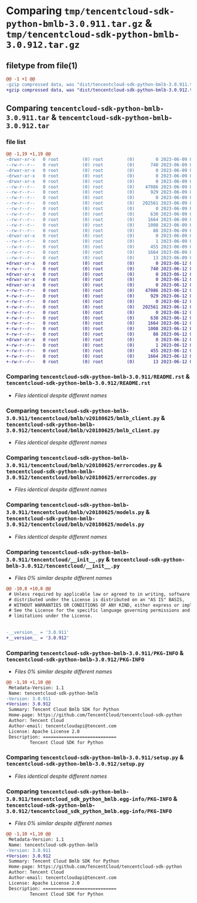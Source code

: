 # Comparing `tmp/tencentcloud-sdk-python-bmlb-3.0.911.tar.gz` & `tmp/tencentcloud-sdk-python-bmlb-3.0.912.tar.gz`

## filetype from file(1)

```diff
@@ -1 +1 @@
-gzip compressed data, was "dist/tencentcloud-sdk-python-bmlb-3.0.911.tar", last modified: Fri Jun  9 02:12:56 2023, max compression
+gzip compressed data, was "dist/tencentcloud-sdk-python-bmlb-3.0.912.tar", last modified: Mon Jun 12 02:57:28 2023, max compression
```

## Comparing `tencentcloud-sdk-python-bmlb-3.0.911.tar` & `tencentcloud-sdk-python-bmlb-3.0.912.tar`

### file list

```diff
@@ -1,19 +1,19 @@
-drwxr-xr-x   0 root         (0) root         (0)        0 2023-06-09 02:12:56.000000 tencentcloud-sdk-python-bmlb-3.0.911/
--rw-r--r--   0 root         (0) root         (0)      740 2023-06-09 02:12:55.000000 tencentcloud-sdk-python-bmlb-3.0.911/README.rst
-drwxr-xr-x   0 root         (0) root         (0)        0 2023-06-09 02:12:56.000000 tencentcloud-sdk-python-bmlb-3.0.911/tencentcloud/
-drwxr-xr-x   0 root         (0) root         (0)        0 2023-06-09 02:12:56.000000 tencentcloud-sdk-python-bmlb-3.0.911/tencentcloud/bmlb/
-drwxr-xr-x   0 root         (0) root         (0)        0 2023-06-09 02:12:56.000000 tencentcloud-sdk-python-bmlb-3.0.911/tencentcloud/bmlb/v20180625/
--rw-r--r--   0 root         (0) root         (0)    47086 2023-06-09 02:12:55.000000 tencentcloud-sdk-python-bmlb-3.0.911/tencentcloud/bmlb/v20180625/bmlb_client.py
--rw-r--r--   0 root         (0) root         (0)      929 2023-06-09 02:12:55.000000 tencentcloud-sdk-python-bmlb-3.0.911/tencentcloud/bmlb/v20180625/errorcodes.py
--rw-r--r--   0 root         (0) root         (0)        0 2023-06-09 02:12:55.000000 tencentcloud-sdk-python-bmlb-3.0.911/tencentcloud/bmlb/v20180625/__init__.py
--rw-r--r--   0 root         (0) root         (0)   202561 2023-06-09 02:12:55.000000 tencentcloud-sdk-python-bmlb-3.0.911/tencentcloud/bmlb/v20180625/models.py
--rw-r--r--   0 root         (0) root         (0)        0 2023-06-09 02:12:55.000000 tencentcloud-sdk-python-bmlb-3.0.911/tencentcloud/bmlb/__init__.py
--rw-r--r--   0 root         (0) root         (0)      630 2023-06-09 02:12:55.000000 tencentcloud-sdk-python-bmlb-3.0.911/tencentcloud/__init__.py
--rw-r--r--   0 root         (0) root         (0)     1664 2023-06-09 02:12:56.000000 tencentcloud-sdk-python-bmlb-3.0.911/PKG-INFO
--rw-r--r--   0 root         (0) root         (0)     1008 2023-06-09 02:12:55.000000 tencentcloud-sdk-python-bmlb-3.0.911/setup.py
--rw-r--r--   0 root         (0) root         (0)       88 2023-06-09 02:12:56.000000 tencentcloud-sdk-python-bmlb-3.0.911/setup.cfg
-drwxr-xr-x   0 root         (0) root         (0)        0 2023-06-09 02:12:56.000000 tencentcloud-sdk-python-bmlb-3.0.911/tencentcloud_sdk_python_bmlb.egg-info/
--rw-r--r--   0 root         (0) root         (0)        1 2023-06-09 02:12:56.000000 tencentcloud-sdk-python-bmlb-3.0.911/tencentcloud_sdk_python_bmlb.egg-info/dependency_links.txt
--rw-r--r--   0 root         (0) root         (0)      455 2023-06-09 02:12:56.000000 tencentcloud-sdk-python-bmlb-3.0.911/tencentcloud_sdk_python_bmlb.egg-info/SOURCES.txt
--rw-r--r--   0 root         (0) root         (0)     1664 2023-06-09 02:12:56.000000 tencentcloud-sdk-python-bmlb-3.0.911/tencentcloud_sdk_python_bmlb.egg-info/PKG-INFO
--rw-r--r--   0 root         (0) root         (0)       13 2023-06-09 02:12:56.000000 tencentcloud-sdk-python-bmlb-3.0.911/tencentcloud_sdk_python_bmlb.egg-info/top_level.txt
+drwxr-xr-x   0 root         (0) root         (0)        0 2023-06-12 02:57:28.000000 tencentcloud-sdk-python-bmlb-3.0.912/
+-rw-r--r--   0 root         (0) root         (0)      740 2023-06-12 02:57:28.000000 tencentcloud-sdk-python-bmlb-3.0.912/README.rst
+drwxr-xr-x   0 root         (0) root         (0)        0 2023-06-12 02:57:28.000000 tencentcloud-sdk-python-bmlb-3.0.912/tencentcloud/
+drwxr-xr-x   0 root         (0) root         (0)        0 2023-06-12 02:57:28.000000 tencentcloud-sdk-python-bmlb-3.0.912/tencentcloud/bmlb/
+drwxr-xr-x   0 root         (0) root         (0)        0 2023-06-12 02:57:28.000000 tencentcloud-sdk-python-bmlb-3.0.912/tencentcloud/bmlb/v20180625/
+-rw-r--r--   0 root         (0) root         (0)    47086 2023-06-12 02:57:28.000000 tencentcloud-sdk-python-bmlb-3.0.912/tencentcloud/bmlb/v20180625/bmlb_client.py
+-rw-r--r--   0 root         (0) root         (0)      929 2023-06-12 02:57:28.000000 tencentcloud-sdk-python-bmlb-3.0.912/tencentcloud/bmlb/v20180625/errorcodes.py
+-rw-r--r--   0 root         (0) root         (0)        0 2023-06-12 02:57:28.000000 tencentcloud-sdk-python-bmlb-3.0.912/tencentcloud/bmlb/v20180625/__init__.py
+-rw-r--r--   0 root         (0) root         (0)   202561 2023-06-12 02:57:28.000000 tencentcloud-sdk-python-bmlb-3.0.912/tencentcloud/bmlb/v20180625/models.py
+-rw-r--r--   0 root         (0) root         (0)        0 2023-06-12 02:57:28.000000 tencentcloud-sdk-python-bmlb-3.0.912/tencentcloud/bmlb/__init__.py
+-rw-r--r--   0 root         (0) root         (0)      630 2023-06-12 02:57:28.000000 tencentcloud-sdk-python-bmlb-3.0.912/tencentcloud/__init__.py
+-rw-r--r--   0 root         (0) root         (0)     1664 2023-06-12 02:57:28.000000 tencentcloud-sdk-python-bmlb-3.0.912/PKG-INFO
+-rw-r--r--   0 root         (0) root         (0)     1008 2023-06-12 02:57:28.000000 tencentcloud-sdk-python-bmlb-3.0.912/setup.py
+-rw-r--r--   0 root         (0) root         (0)       88 2023-06-12 02:57:28.000000 tencentcloud-sdk-python-bmlb-3.0.912/setup.cfg
+drwxr-xr-x   0 root         (0) root         (0)        0 2023-06-12 02:57:28.000000 tencentcloud-sdk-python-bmlb-3.0.912/tencentcloud_sdk_python_bmlb.egg-info/
+-rw-r--r--   0 root         (0) root         (0)        1 2023-06-12 02:57:28.000000 tencentcloud-sdk-python-bmlb-3.0.912/tencentcloud_sdk_python_bmlb.egg-info/dependency_links.txt
+-rw-r--r--   0 root         (0) root         (0)      455 2023-06-12 02:57:28.000000 tencentcloud-sdk-python-bmlb-3.0.912/tencentcloud_sdk_python_bmlb.egg-info/SOURCES.txt
+-rw-r--r--   0 root         (0) root         (0)     1664 2023-06-12 02:57:28.000000 tencentcloud-sdk-python-bmlb-3.0.912/tencentcloud_sdk_python_bmlb.egg-info/PKG-INFO
+-rw-r--r--   0 root         (0) root         (0)       13 2023-06-12 02:57:28.000000 tencentcloud-sdk-python-bmlb-3.0.912/tencentcloud_sdk_python_bmlb.egg-info/top_level.txt
```

### Comparing `tencentcloud-sdk-python-bmlb-3.0.911/README.rst` & `tencentcloud-sdk-python-bmlb-3.0.912/README.rst`

 * *Files identical despite different names*

### Comparing `tencentcloud-sdk-python-bmlb-3.0.911/tencentcloud/bmlb/v20180625/bmlb_client.py` & `tencentcloud-sdk-python-bmlb-3.0.912/tencentcloud/bmlb/v20180625/bmlb_client.py`

 * *Files identical despite different names*

### Comparing `tencentcloud-sdk-python-bmlb-3.0.911/tencentcloud/bmlb/v20180625/errorcodes.py` & `tencentcloud-sdk-python-bmlb-3.0.912/tencentcloud/bmlb/v20180625/errorcodes.py`

 * *Files identical despite different names*

### Comparing `tencentcloud-sdk-python-bmlb-3.0.911/tencentcloud/bmlb/v20180625/models.py` & `tencentcloud-sdk-python-bmlb-3.0.912/tencentcloud/bmlb/v20180625/models.py`

 * *Files identical despite different names*

### Comparing `tencentcloud-sdk-python-bmlb-3.0.911/tencentcloud/__init__.py` & `tencentcloud-sdk-python-bmlb-3.0.912/tencentcloud/__init__.py`

 * *Files 0% similar despite different names*

```diff
@@ -10,8 +10,8 @@
 # Unless required by applicable law or agreed to in writing, software
 # distributed under the License is distributed on an "AS IS" BASIS,
 # WITHOUT WARRANTIES OR CONDITIONS OF ANY KIND, either express or implied.
 # See the License for the specific language governing permissions and
 # limitations under the License.
 
 
-__version__ = '3.0.911'
+__version__ = '3.0.912'
```

### Comparing `tencentcloud-sdk-python-bmlb-3.0.911/PKG-INFO` & `tencentcloud-sdk-python-bmlb-3.0.912/PKG-INFO`

 * *Files 0% similar despite different names*

```diff
@@ -1,10 +1,10 @@
 Metadata-Version: 1.1
 Name: tencentcloud-sdk-python-bmlb
-Version: 3.0.911
+Version: 3.0.912
 Summary: Tencent Cloud Bmlb SDK for Python
 Home-page: https://github.com/TencentCloud/tencentcloud-sdk-python
 Author: Tencent Cloud
 Author-email: tencentcloudapi@tencent.com
 License: Apache License 2.0
 Description: ============================
         Tencent Cloud SDK for Python
```

### Comparing `tencentcloud-sdk-python-bmlb-3.0.911/setup.py` & `tencentcloud-sdk-python-bmlb-3.0.912/setup.py`

 * *Files identical despite different names*

### Comparing `tencentcloud-sdk-python-bmlb-3.0.911/tencentcloud_sdk_python_bmlb.egg-info/PKG-INFO` & `tencentcloud-sdk-python-bmlb-3.0.912/tencentcloud_sdk_python_bmlb.egg-info/PKG-INFO`

 * *Files 0% similar despite different names*

```diff
@@ -1,10 +1,10 @@
 Metadata-Version: 1.1
 Name: tencentcloud-sdk-python-bmlb
-Version: 3.0.911
+Version: 3.0.912
 Summary: Tencent Cloud Bmlb SDK for Python
 Home-page: https://github.com/TencentCloud/tencentcloud-sdk-python
 Author: Tencent Cloud
 Author-email: tencentcloudapi@tencent.com
 License: Apache License 2.0
 Description: ============================
         Tencent Cloud SDK for Python
```

